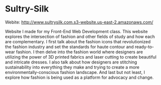 # Sultry-Silk
Webite: http://www.sultrysilk.com.s3-website.us-east-2.amazonaws.com/

Website I made for my Front-End Web Development class. This website explores the intersection of fashion and other fields of study and how each are complementary. I first talk about the fashion icons that revolutionized the fashion industry and set the standards for haute contour and ready-to-wear fashion. I then delve into the fashion world where designers are utilizing the power of 3D printed fabrics and laser cutting to create beautiful and intricate dresses. I also talk about how designers are stitching sustainability into everything they make and trying to create a more environmentally-conscious fashion landscape. And last but not least, I explore how fashion is being used as a platform for advocacy and change.
